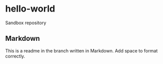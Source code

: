 # hello-world
Sandbox repository
## Markdown
This is a readme in the branch written in Markdown.
Add space to format correctly.
